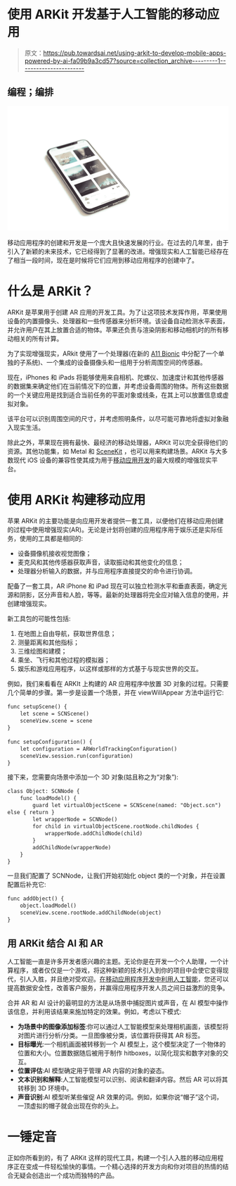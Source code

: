 # 使用 ARKit 开发基于人工智能的移动应用

> 原文：<https://pub.towardsai.net/using-arkit-to-develop-mobile-apps-powered-by-ai-fa09b9a3cd57?source=collection_archive---------1----------------------->

## 编程；编排

![](img/208d824e0c2dc0442a4211fa7391ad95.png)

移动应用程序的创建和开发是一个庞大且快速发展的行业。在过去的几年里，由于引入了新颖的未来技术，它已经得到了显著的改进。增强现实和人工智能已经存在了相当一段时间，现在是时候将它们应用到移动应用程序的创建中了。

# 什么是 ARKit？

ARKit 是苹果用于创建 AR 应用的开发工具。为了让这项技术发挥作用，苹果使用设备的内置摄像头、处理器和一些传感器来分析环境。该设备自动检测水平表面，并允许用户在其上放置合适的物体。苹果还负责与渲染阴影和移动相机时的所有移动相关的所有计算。

为了实现增强现实，ARkit 使用了一个处理器(在新的 [A11 Bionic](https://en.wikipedia.org/wiki/Apple_A11) 中分配了一个单独的子系统)、一个集成的设备摄像头和一组用于分析周围空间的传感器。

现在，iPhones 和 iPads 将能够使用来自相机、陀螺仪、加速度计和其他传感器的数据集来确定他们在当前情况下的位置，并考虑设备周围的物体。所有这些数据的一个关键应用是找到适合当前任务的平面对象或线条，在其上可以放置信息或虚拟对象。

该平台可以识别周围空间的尺寸，并考虑照明条件，以尽可能可靠地将虚拟对象融入现实生活。

除此之外，苹果现在拥有最快、最经济的移动处理器，ARKit 可以完全获得他们的资源。其他功能集，如 Metal 和 [SceneKit](https://en.wikipedia.org/wiki/SceneKit) ，也可以用来构建场景。ARKit 与大多数现代 iOS 设备的兼容性使其成为用于[移动应用开发](https://swagsoft.com.sg/mobile-app-development/)的最大规模的增强现实平台。

# 使用 ARKit 构建移动应用

苹果 ARKit 的主要功能是向应用开发者提供一套工具，以便他们在移动应用创建的过程中使用增强现实(AR)。无论是计划将创建的应用程序用于娱乐还是实际任务，使用的工具都是相同的:

*   设备摄像机接收视觉图像；
*   麦克风和其他传感器获取声音，读取振动和其他变化的信息；
*   处理器分析输入的数据，并与应用程序直接提交的命令进行协调。

配备了一套工具，AR iPhone 和 iPad 现在可以独立检测水平和垂直表面，确定光源和阴影，区分声音和人脸，等等。最新的处理器将完全应对输入信息的使用，并创建增强现实。

新工具包的可能性包括:

1.  在地图上自由导航，获取世界信息；
2.  测量距离和其他指标；
3.  三维绘图和建模；
4.  乘坐、飞行和其他过程的模拟器；
5.  娱乐和游戏应用程序，以这样或那样的方式基于与现实世界的交互。

例如，我们来看看在 ARKIt 上构建的 AR 应用程序中放置 3D 对象的过程。只需要几个简单的步骤。第一步是设置一个场景，并在 viewWillAppear 方法中运行它:

```
func setupScene() {
    let scene = SCNScene()
    sceneView.scene = scene
}

func setupConfiguration() {
    let configuration = ARWorldTrackingConfiguration()
    sceneView.session.run(configuration)
}
```

接下来，您需要向场景中添加一个 3D 对象(姑且称之为“对象”):

```
class Object: SCNNode {
    func loadModel() {
        guard let virtualObjectScene = SCNScene(named: "Object.scn") else { return }
        let wrapperNode = SCNNode()
        for child in virtualObjectScene.rootNode.childNodes {
            wrapperNode.addChildNode(child)
        }
        addChildNode(wrapperNode)
    }
}
```

一旦我们配置了 SCNNode，让我们开始初始化 object 类的一个对象，并在设置配置后补充它:

```
func addObject() {
    object.loadModel()
    sceneView.scene.rootNode.addChildNode(object)
}
```

## 用 ARKit 结合 AI 和 AR

人工智能一直是许多开发者感兴趣的主题。无论你是在开发一个个人助理，一个计算程序，或者仅仅是一个游戏，将这种新颖的技术引入到你的项目中会使它变得现代，引人入胜，并且绝对受欢迎。[在移动应用程序开发中利用人工智能](https://www.embedded-computing.com/home-page/decentralized-intelligence-how-enterprises-can-leverage-ai-blockchain-in-mobile-app-development)，您还可以提高数据安全性，改善客户服务，并赢得应用程序开发人员之间日益激烈的竞争。

合并 AR 和 AI 设计的最明显的方法是从场景中捕捉图片或声音，在 AI 模型中操作该信息，并利用该结果来施加特定的效果。例如，考虑以下模式:

*   **为场景中的图像添加标签**:你可以通过人工智能模型来处理相机画面，该模型将对图片进行分析/分类。一旦图像被分类，该位置将获得其 AR 标签。
*   **目标曝光**:一个相机画面被转移到一个 AI 模型上，这个模型决定了一个物体的位置和大小。位置数据随后被用于制作 hitboxes，以简化现实和数字对象的交互。
*   **位置评估**:AI 模型确定用于管理 AR 内容的对象的姿态。
*   **文本识别和解释**:人工智能模型可以识别、阅读和翻译内容。然后 AR 可以将其转移到 3D 环境中。
*   **声音识别**:AI 模型听某些催促 AR 效果的词。例如，如果你说“帽子”这个词，一顶虚拟的帽子就会出现在你的头上。

# 一锤定音

正如你所看到的，有了 ARKit 这样的现代工具，构建一个引人入胜的移动应用程序正在变成一件轻松愉快的事情。一个精心选择的开发方向和你对项目的热情的结合无疑会创造出一个成功而独特的产品。